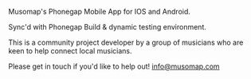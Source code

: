 Musomap's Phonegap Mobile App for IOS and Android. 

Sync'd with Phonegap Build & dynamic testing environment.

This is a community project developer by a group of musicians who are keen to help connect local musicians.

Please get in touch if you'd like to help out!
info@musomap.com